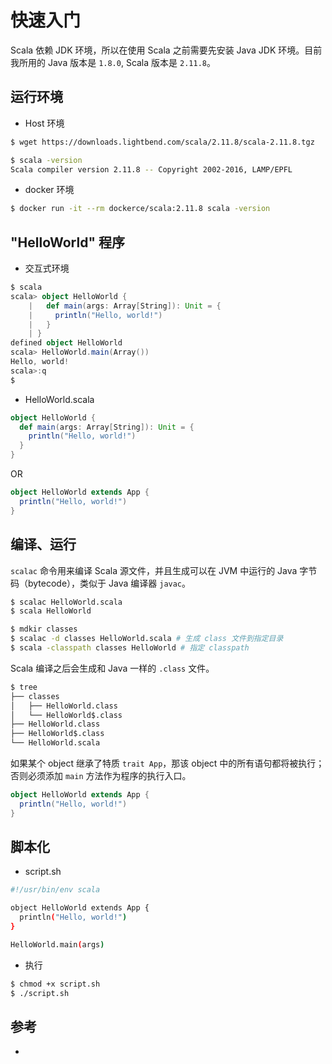 # 快速入门

Scala 依赖 JDK 环境，所以在使用 Scala 之前需要先安装 Java JDK 环境。目前我所用的 Java 版本是 `1.8.0`, Scala 版本是 `2.11.8`。

## 运行环境

* Host 环境

```sh
$ wget https://downloads.lightbend.com/scala/2.11.8/scala-2.11.8.tgz
```

```sh
$ scala -version
Scala compiler version 2.11.8 -- Copyright 2002-2016, LAMP/EPFL
```

* docker 环境

```sh
$ docker run -it --rm dockerce/scala:2.11.8 scala -version
```

## "HelloWorld" 程序

* 交互式环境

```scala
$ scala
scala> object HelloWorld {
    |   def main(args: Array[String]): Unit = {
    |     println("Hello, world!")
    |   }
    | }
defined object HelloWorld
scala> HelloWorld.main(Array())
Hello, world!
scala>:q
$
```

* HelloWorld.scala

```scala
object HelloWorld {
  def main(args: Array[String]): Unit = {
    println("Hello, world!")
  }
}
```

OR

```scala
object HelloWorld extends App {
  println("Hello, world!")
}
```

## 编译、运行

`scalac` 命令用来编译 Scala 源文件，并且生成可以在 JVM 中运行的 Java 字节码（bytecode），类似于 Java 编译器 `javac`。

```sh
$ scalac HelloWorld.scala
$ scala HelloWorld
```

```sh
$ mdkir classes
$ scalac -d classes HelloWorld.scala # 生成 class 文件到指定目录
$ scala -classpath classes HelloWorld # 指定 classpath
```

Scala 编译之后会生成和 Java 一样的 `.class` 文件。

```sh
$ tree
├── classes
│   ├── HelloWorld.class
│   └── HelloWorld$.class
├── HelloWorld.class
├── HelloWorld$.class
└── HelloWorld.scala
```

如果某个 object 继承了特质 `trait App`，那该 object 中的所有语句都将被执行；否则必须添加 `main` 方法作为程序的执行入口。

```scala
object HelloWorld extends App {
  println("Hello, world!")
}
```

## 脚本化

* script.sh

```sh
#!/usr/bin/env scala

object HelloWorld extends App {
  println("Hello, world!")
}

HelloWorld.main(args)
```

* 执行

```sh
$ chmod +x script.sh
$ ./script.sh
```

## 参考

* [](https://docs.scala-lang.org/tutorials/scala-for-java-programmers.html)